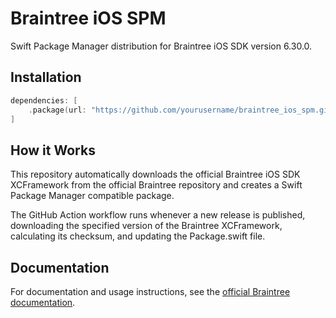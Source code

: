 # Braintree iOS SPM

Swift Package Manager distribution for Braintree iOS SDK version 6.30.0.

## Installation

```swift
dependencies: [
    .package(url: "https://github.com/yourusername/braintree_ios_spm.git", from: "6.30.0")
]
```

## How it Works

This repository automatically downloads the official Braintree iOS SDK XCFramework from the official Braintree repository and creates a Swift Package Manager compatible package.

The GitHub Action workflow runs whenever a new release is published, downloading the specified version of the Braintree XCFramework, calculating its checksum, and updating the Package.swift file.

## Documentation

For documentation and usage instructions, see the [official Braintree documentation](https://developer.paypal.com/braintree/docs/start/hello-client/ios/v5). 